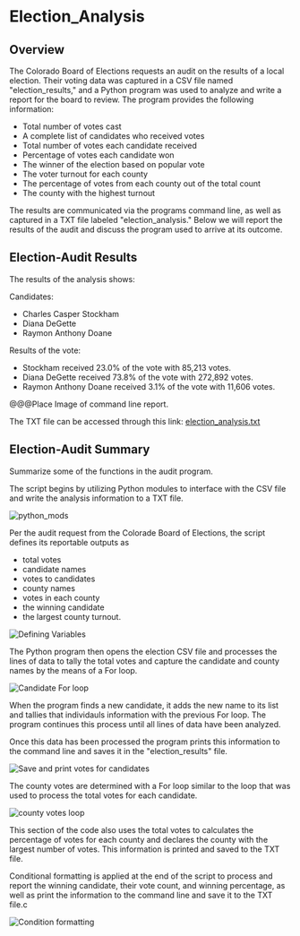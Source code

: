# Election_Analysis

## Overview
The Colorado Board of Elections requests an audit on the results of a local election. Their voting data was captured in a CSV file named "election_results," and a Python program was used to analyze and write a report for the board to review. The program provides the following information:

* Total number of votes cast
* A complete list of candidates who received votes
* Total number of votes each candidate received
* Percentage of votes each candidate won
* The winner of the election based on popular vote
* The voter turnout for each county
* The percentage of votes from each county out of the total count
* The county with the highest turnout

The results are communicated via the programs command line, as well as captured in a TXT file labeled "election_analysis." Below we will report the results of the audit and discuss the program used to arrive at its outcome.


## Election-Audit Results

The results of the analysis shows:

Candidates:
* Charles Casper Stockham
* Diana DeGette
* Raymon Anthony Doane

Results of the vote:
* Stockham received 23.0% of the vote with 85,213 votes.
* Diana DeGette received 73.8% of the vote with 272,892 votes.
* Raymon Anthony Doane received 3.1% of the vote with 11,606 votes.


@@@Place Image of command line report.

The TXT file can be accessed through this link: [election_analysis.txt](https://github.com/jp3tty/Election_Analysis/blob/main/analysis/election_analysis.txt)

## Election-Audit Summary

Summarize some of the functions in the audit program.

The script begins by utilizing Python modules to interface with the CSV file and write the analysis information to a TXT file.

![python_mods](https://github.com/jp3tty/Election_Analysis/blob/main/Resources/python_modules.PNG)

Per the audit request from the Colorade Board of Elections, the script defines its reportable outputs as

* total votes
* candidate names
* votes to candidates
* county names
* votes in each county
* the winning candidate
* the largest county turnout.

![Defining Variables](https://github.com/jp3tty/Election_Analysis/blob/main/Resources/defining_variables.PNG)

The Python program then opens the election CSV file and processes the lines of data to tally the total votes and capture the candidate and county names by the means of a For loop.

![Candidate For loop](https://github.com/jp3tty/Election_Analysis/blob/main/Resources/candidate_for_loop.PNG)

When the program finds a new candidate, it adds the new name to its list and tallies that individauls information with the previous For loop. The program continues this process until all lines of data have been analyzed.

Once this data has been processed the program prints this information to the command line and saves it in the "election_results" file.

![Save and print votes for candidates](https://github.com/jp3tty/Election_Analysis/blob/main/Resources/save_print_total_votes.PNG)

The county votes are determined with a For loop similar to the loop that was used to process the total votes for each candidate.

![county votes loop](https://github.com/jp3tty/Election_Analysis/blob/main/Resources/county_votes_loop.PNG)

This section of the code also uses the total votes to calculates the percentage of votes for each county and declares the county with the largest number of votes. This information is printed and saved to the TXT file.

Conditional formatting is applied at the end of the script to process and report the winning candidate, their vote count, and winning percentage, as well as print the information to the command line and save it to the TXT file.c

![Condition formatting](https://github.com/jp3tty/Election_Analysis/blob/main/Resources/conditional_format.PNG)
